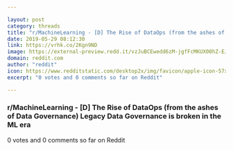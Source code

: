 ```yaml
---

layout: post
category: threads
title: "r/MachineLearning - [D] The Rise of DataOps (from the ashes of Data Governance) Legacy Data Governance is broken in the ML era"
date: 2019-05-29 08:12:30
link: https://vrhk.co/2Kgn9ND
image: https://external-preview.redd.it/vzJuBCEwedd6zM-jgfFcMKUX00hZ-EJLt3FA06SbJWI.jpg?auto=webp&s=f40122448301c624a8b16b0f4a68394a2cad8cac
domain: reddit.com
author: "reddit"
icon: https://www.redditstatic.com/desktop2x/img/favicon/apple-icon-57x57.png
excerpt: "0 votes and 0 comments so far on Reddit"

---
```


### r/MachineLearning - [D] The Rise of DataOps (from the ashes of Data Governance) Legacy Data Governance is broken in the ML era

0 votes and 0 comments so far on Reddit